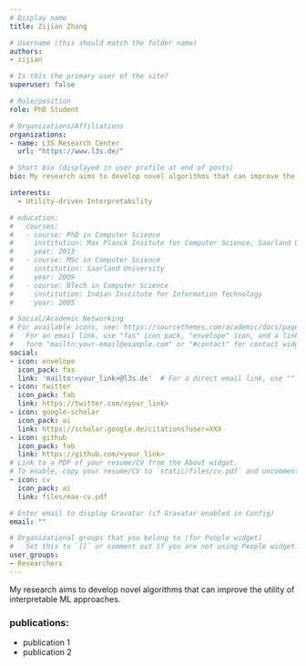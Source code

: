```yaml
---
# Display name
title: Zijian Zhang

# Username (this should match the folder name)
authors:
- zijian

# Is this the primary user of the site?
superuser: false

# Role/position
role: PhD Student

# Organizations/Affiliations
organizations:
- name: L3S Research Center
  url: "https://www.l3s.de/"

# Short bio (displayed in user profile at end of posts)
bio: My research aims to develop novel algorithms that can improve the utility of interpretable ML approaches.

interests: 
  - Utility-driven Interpretability 

# education:
#   courses:
#   - course: PhD in Computer Science
#     institution: Max Planck Insitute for Computer Science, Saarland University
#     year: 2013
#   - course: MSc in Computer Science
#     institution: Saarland University
#     year: 2009
#   - course: BTech in Computer Science
#     institution: Indian Institute for Information Technology
#     year: 2005

# Social/Academic Networking
# For available icons, see: https://sourcethemes.com/academic/docs/page-builder/#icons
#   For an email link, use "fas" icon pack, "envelope" icon, and a link in the
#   form "mailto:your-email@example.com" or "#contact" for contact widget.
social:
- icon: envelope
  icon_pack: fas
  link: 'mailto:<your_link>@l3s.de'  # For a direct email link, use "".
- icon: twitter
  icon_pack: fab
  link: https://twitter.com/<your_link>
- icon: google-scholar
  icon_pack: ai
  link: https://scholar.google.de/citations?user=XXX
- icon: github
  icon_pack: fab
  link: https://github.com/<your_link>
# Link to a PDF of your resume/CV from the About widget.
# To enable, copy your resume/CV to `static/files/cv.pdf` and uncomment the lines below.
- icon: cv
  icon_pack: ai
  link: files/max-cv.pdf

# Enter email to display Gravatar (if Gravatar enabled in Config)
email: ""

# Organizational groups that you belong to (for People widget)
#   Set this to `[]` or comment out if you are not using People widget.
user_groups:
- Researchers
---
```


 My research aims to develop novel algorithms that can improve the utility of interpretable ML approaches.

### publications:
- publication 1
- publication 2
